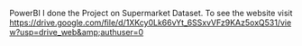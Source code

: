 PowerBI
I done the Project on Supermarket Dataset. To see the website visit https://drive.google.com/file/d/1XKcy0Lk66vYt_6SSxvVFz9KAz5oxQ531/view?usp=drive_web&amp;authuser=0 
